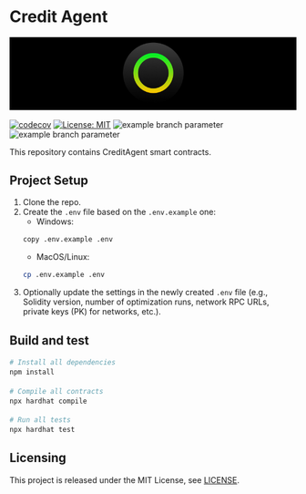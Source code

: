 # Credit Agent

<p align="center">
  <img src="./docs/media/brlc-cover.png">
</p>

[![codecov](https://codecov.io/github/cloudwalk/brlc-credit-agent/branch/main/graph/badge.svg)](https://codecov.io/github/cloudwalk/brlc-credit-agent)
[![License: MIT](https://img.shields.io/badge/License-MIT-yellow.svg)](https://opensource.org/licenses/MIT)
![example branch parameter](https://github.com/cloudwalk/brlc-credit-agent/actions/workflows/build.yml/badge.svg?branch=main)
![example branch parameter](https://github.com/cloudwalk/brlc-credit-agent/actions/workflows/test.yml/badge.svg?branch=main)

This repository contains CreditAgent smart contracts.

## Project Setup
1. Clone the repo.
2. Create the `.env` file based on the `.env.example` one:
   * Windows:
    ```sh
    copy .env.example .env
    ```
   * MacOS/Linux:
    ```sh
    cp .env.example .env
    ```
3. Optionally update the settings in the newly created `.env` file (e.g., Solidity version, number of optimization runs, network RPC URLs, private keys (PK) for networks, etc.).

## Build and test

```sh
# Install all dependencies
npm install

# Compile all contracts
npx hardhat compile

# Run all tests
npx hardhat test
```

## Licensing

This project is released under the MIT License, see [LICENSE](./LICENSE).
